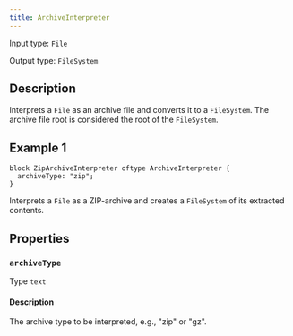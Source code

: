 ```yaml
---
title: ArchiveInterpreter
---
```


<!-- Do NOT change this document as it is auto-generated from the language server -->

Input type: `File`

Output type: `FileSystem`

## Description

Interprets a `File` as an archive file and converts it to a `FileSystem`. The archive file root is considered the root of the `FileSystem`.

## Example 1

```jayvee
block ZipArchiveInterpreter oftype ArchiveInterpreter {
  archiveType: "zip";
}
```

Interprets a `File` as a ZIP-archive and creates a `FileSystem` of its extracted contents.

## Properties

### `archiveType`

Type `text`

#### Description

The archive type to be interpreted, e.g., "zip" or "gz".
